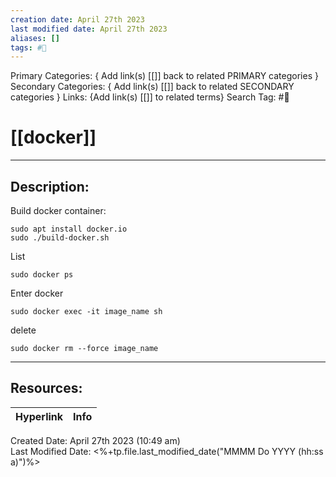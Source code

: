 ```yaml
---
creation date: April 27th 2023
last modified date: April 27th 2023
aliases: []
tags: #📕
---
```


Primary Categories: { Add link(s) [[]] back to related PRIMARY categories }
Secondary Categories:  { Add link(s) [[]] back to related SECONDARY categories }
Links: {Add link(s) [[]] to related terms}
Search Tag: #📕  

# [[docker]]  
___

## Description:  

Build docker container:
```
sudo apt install docker.io
sudo ./build-docker.sh

```
List
```
sudo docker ps
```
Enter docker
```
sudo docker exec -it image_name sh
```
delete
```
sudo docker rm --force image_name
```


___

## Resources:

| Hyperlink | Info |
| --------- | ---- |


Created Date: April 27th 2023 (10:49 am)  
Last Modified Date: <%+tp.file.last_modified_date("MMMM Do YYYY (hh:ss a)")%>
